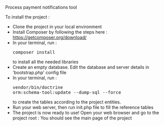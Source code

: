 Process payment notifications tool

To install the project :
- Clone the project in your local environment
- Install Composer by following the steps here : https://getcomposer.org/download/
- In your terminal, run : <pre>composer install</pre> to install all the needed libraries
- Create an empty database. Edit the database and server details in 'bootstrap.php' config file
- In your terminal, run : <pre>vendor/bin/doctrine orm:schema-tool:update --dump-sql --force</pre>
to create the tables according to the project entities.
- Run your web server, then run init.php file to fill the reference tables
- The project is now ready to use! Open your web browser and go to the project root : You should see the main page of the project
